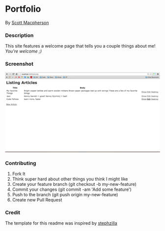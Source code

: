 # Portfolio
By [Scott Macpherson](https://github.com/scottmacphersonmusic)

### Description
This site features a welcome page that tells you a couple things about me!
*You're welcome ;)*

### Screenshot
![/articles screenshot](/app/assets/images/articles_index.png "/articles")

### Contributing
1. Fork It
2. Think super hard about other things you think I might like
3. Create your feature branch (git checkout -b my-new-feature)
4. Commit your changes (git commit -am 'Add some feature')
5. Push to the branch (git push origin my-new-feature)
6. Create new Pull Request

### Credit
The template for this readme was inspired by [stephzilla](https://github.com/scottmacphersonmusic/readme)
